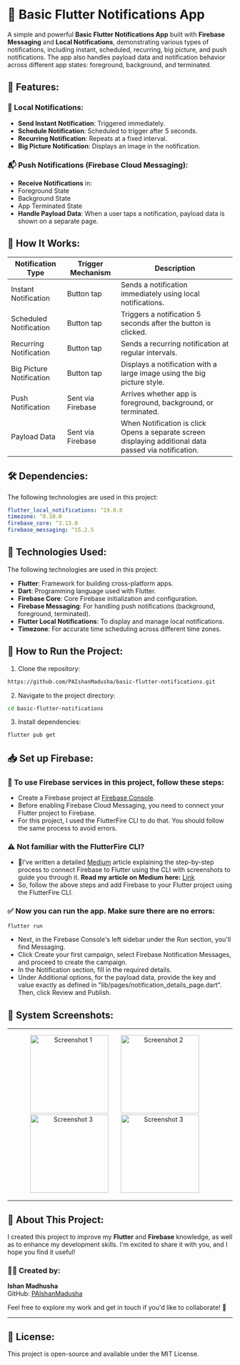 # 📲 Basic Flutter Notifications App

A simple and powerful **Basic Flutter Notifications App** built with **Firebase Messaging** and **Local Notifications**, demonstrating various types of notifications, including instant, scheduled, recurring, big picture, and push notifications. The app also handles payload data and notification behavior across different app states: foreground, background, and terminated.

## 🚀 Features:

### 🔔 Local Notifications:
- **Send Instant Notification**: Triggered immediately.
- **Schedule Notification**: Scheduled to trigger after 5 seconds.
- **Recurring Notification**: Repeats at a fixed interval.
- **Big Picture Notification**: Displays an image in the notification.

### 📬 Push Notifications (Firebase Cloud Messaging):
- **Receive Notifications** in:
- Foreground State
- Background State
- App Terminated State
- **Handle Payload Data**: When a user taps a notification, payload data is shown on a separate page.

## 🧪 How It Works:

| Notification Type        | Trigger Mechanism        | Description                                                                                             |
|--------------------------|--------------------------|---------------------------------------------------------------------------------------------------------|
| Instant Notification     | Button tap               | Sends a notification immediately using local notifications.                                             |
| Scheduled Notification   | Button tap               | Triggers a notification 5 seconds after the button is clicked.                                          |
| Recurring Notification   | Button tap               | Sends a recurring notification at regular intervals.                                                    |
| Big Picture Notification | Button tap               | Displays a notification with a large image using the big picture style.                                 |
| Push Notification        | Sent via Firebase        | Arrives whether app is foreground, background, or terminated.                                           |
| Payload Data             | Sent via Firebase        | When Notification is click Opens a separate screen displaying additional data passed via notification.  |

## 🛠️ Dependencies:
The following technologies are used in this project:

```yaml
flutter_local_notifications: ^19.0.0
timezone: ^0.10.0
firebase_core: ^3.13.0
firebase_messaging: ^15.2.5
```

## 🧰 Technologies Used:
The following technologies are used in this project:

- **Flutter**: Framework for building cross-platform apps.
- **Dart**: Programming language used with Flutter.
- **Firebase Core**: Core Firebase initialization and configuration.
- **Firebase Messaging**: For handling push notifications (background, foreground, terminated).
- **Flutter Local Notifications**: To display and manage local notifications.
- **Timezone**: For accurate time scheduling across different time zones.

## 🚀 How to Run the Project:
1. Clone the repository:

```sh
https://github.com/PAIshanMadusha/basic-flutter-notifications.git
```
2. Navigate to the project directory:

```sh
cd basic-flutter-notifications
```
3. Install dependencies:

```sh
flutter pub get
```
## 📥 Set up Firebase:
   
### 📝 To use Firebase services in this project, follow these steps:

- Create a Firebase project at [Firebase Console](https://console.firebase.google.com/).
- Before enabling Firebase Cloud Messaging, you need to connect your Flutter project to Firebase.
- For this project, I used the FlutterFire CLI to do that. You should follow the same process to avoid errors.
  
### ⚠️ Not familiar with the FlutterFire CLI?

- 📖I’ve written a detailed [Medium](https://medium.com/@ishanmadusha) article explaining the step-by-step process to connect Firebase to Flutter using the CLI with screenshots to guide you through it. **Read my article on Medium here:** [Link](https://medium.com/@ishanmadusha/using-firebase-cli-to-easily-connect-firebase-with-your-flutter-app-927e0021bc44)
- So, follow the above steps and add Firebase to your Flutter project using the FlutterFire CLI.

### ✅ Now you can run the app. Make sure there are no errors:
   ```bash
   flutter run
   ```

- Next, in the Firebase Console's left sidebar under the Run section, you'll find Messaging.
- Click Create your first campaign, select Firebase Notification Messages, and proceed to create the campaign.
- In the Notification section, fill in the required details.
- Under Additional options, for the payload data, provide the key and value exactly as defined in "lib/pages/notification_details_page.dart". Then, click Review and Publish.

## 📸 System Screenshots:

---

<p align="center">
  <img src="https://github.com/user-attachments/assets/3449fb64-a7c4-42f4-a018-6281f91e98e2" alt="Screenshot 1" width="175">&nbsp;&nbsp;&nbsp;&nbsp;&nbsp;&nbsp;
  <img src="https://github.com/user-attachments/assets/5bdf20d4-f1bd-4486-8eb9-059ee905b842" alt="Screenshot 2" width="175">&nbsp;&nbsp;&nbsp;&nbsp;&nbsp;&nbsp;
  <img src="https://github.com/user-attachments/assets/75612d0e-e59b-4e77-8940-abfbdfff078d" alt="Screenshot 3" width="175">&nbsp;&nbsp;&nbsp;&nbsp;&nbsp;&nbsp;
  <img src="https://github.com/user-attachments/assets/1432b605-54e7-404f-a7cd-6990befb8790" alt="Screenshot 3" width="175">&nbsp;&nbsp;&nbsp;&nbsp;&nbsp;&nbsp;
</p>

---

## 👤 About This Project:

I created this project to improve my **Flutter** and **Firebase** knowledge, as well as to enhance my development skills. I'm excited to share it with you, and I hope you find it useful!

### 👨‍💻 Created by: 
**Ishan Madhusha**  
GitHub: [PAIshanMadusha](https://github.com/PAIshanMadusha)

Feel free to explore my work and get in touch if you'd like to collaborate! 🚀

---

## 📝 License:
This project is open-source and available under the MIT License.
